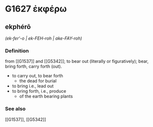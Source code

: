 # G1627 ἐκφέρω

## ekphérō

_(ek-fer'-o | ek-FEH-roh | ake-FAY-roh)_

### Definition

from [[G1537]] and [[G5342]]; to bear out (literally or figuratively); bear, bring forth, carry forth (out).

- to carry out, to bear forth
  - the dead for burial
- to bring i.e., lead out
- to bring forth, i.e., produce
  - of the earth bearing plants

### See also

[[G1537]], [[G5342]]

